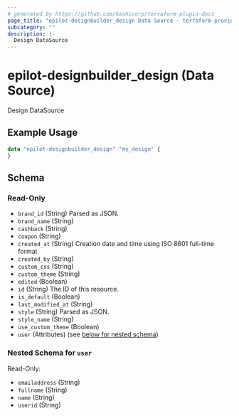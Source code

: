 ```yaml
---
# generated by https://github.com/hashicorp/terraform-plugin-docs
page_title: "epilot-designbuilder_design Data Source - terraform-provider-epilot-designbuilder"
subcategory: ""
description: |-
  Design DataSource
---
```


# epilot-designbuilder_design (Data Source)

Design DataSource

## Example Usage

```terraform
data "epilot-designbuilder_design" "my_design" {
}
```

<!-- schema generated by tfplugindocs -->
## Schema

### Read-Only

- `brand_id` (String) Parsed as JSON.
- `brand_name` (String)
- `cashback` (String)
- `coupon` (String)
- `created_at` (String) Creation date and time using ISO 8601 full-time format
- `created_by` (String)
- `custom_css` (String)
- `custom_theme` (String)
- `edited` (Boolean)
- `id` (String) The ID of this resource.
- `is_default` (Boolean)
- `last_modified_at` (String)
- `style` (String) Parsed as JSON.
- `style_name` (String)
- `use_custom_theme` (Boolean)
- `user` (Attributes) (see [below for nested schema](#nestedatt--user))

<a id="nestedatt--user"></a>
### Nested Schema for `user`

Read-Only:

- `emailaddress` (String)
- `fullname` (String)
- `name` (String)
- `userid` (String)
